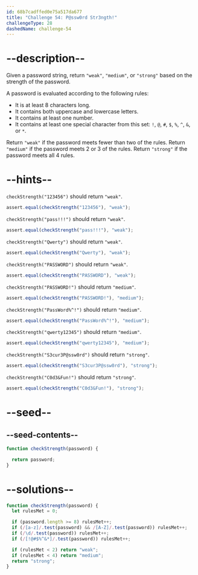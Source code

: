 ```yaml
---
id: 68b7cadffed0e75a517da677
title: "Challenge 54: P@ssw0rd Str3ngth!"
challengeType: 28
dashedName: challenge-54
---
```


# --description--

Given a password string, return `"weak"`, `"medium"`, or `"strong"` based on the strength of the password.

A password is evaluated according to the following rules:

- It is at least 8 characters long.
- It contains both uppercase and lowercase letters.
- It contains at least one number.
- It contains at least one special character from this set: `!`, `@`, `#`, `$`, `%`, `^`, `&`, or `*`.

Return `"weak"` if the password meets fewer than two of the rules.
Return `"medium"` if the password meets 2 or 3 of the rules.
Return `"strong"` if the password meets all 4 rules.

# --hints--

`checkStrength("123456")` should return `"weak"`.

```js
assert.equal(checkStrength("123456"), "weak");
```

`checkStrength("pass!!!")` should return `"weak"`.

```js
assert.equal(checkStrength("pass!!!"), "weak");
```

`checkStrength("Qwerty")` should return `"weak"`.

```js
assert.equal(checkStrength("Qwerty"), "weak");
```

`checkStrength("PASSWORD")` should return `"weak"`.

```js
assert.equal(checkStrength("PASSWORD"), "weak");
```

`checkStrength("PASSWORD!")` should return `"medium"`.

```js
assert.equal(checkStrength("PASSWORD!"), "medium");
```

`checkStrength("PassWord%^!")` should return `"medium"`.

```js
assert.equal(checkStrength("PassWord%^!"), "medium");
```

`checkStrength("qwerty12345")` should return `"medium"`.

```js
assert.equal(checkStrength("qwerty12345"), "medium");
```

`checkStrength("S3cur3P@ssw0rd")` should return `"strong"`.

```js
assert.equal(checkStrength("S3cur3P@ssw0rd"), "strong");
```

`checkStrength("C0d3&Fun!")` should return `"strong"`.

```js
assert.equal(checkStrength("C0d3&Fun!"), "strong");
```

# --seed--

## --seed-contents--

```js
function checkStrength(password) {

  return password;
}
```

# --solutions--

```js
function checkStrength(password) {
  let rulesMet = 0;

  if (password.length >= 8) rulesMet++;
  if (/[a-z]/.test(password) && /[A-Z]/.test(password)) rulesMet++;
  if (/\d/.test(password)) rulesMet++;
  if (/[!@#$%^&*]/.test(password)) rulesMet++;

  if (rulesMet < 2) return "weak";
  if (rulesMet < 4) return "medium";
  return "strong";
}
```
